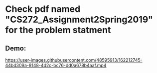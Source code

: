 # Check pdf named "CS272_Assignment2Spring2019" for the problem statment

## Demo:
https://user-images.githubusercontent.com/48595913/162212745-44bd309a-8148-4d2c-bc76-dd0a678b4aaf.mp4

